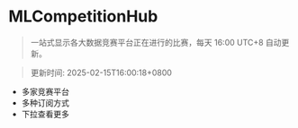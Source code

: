 # MLCompetitionHub

> 一站式显示各大数据竞赛平台正在进行的比赛，每天 16:00 UTC+8 自动更新。
  
> 更新时间: 2025-02-15T16:00:18+0800 

* 多家竞赛平台
* 多种订阅方式
* 下拉查看更多